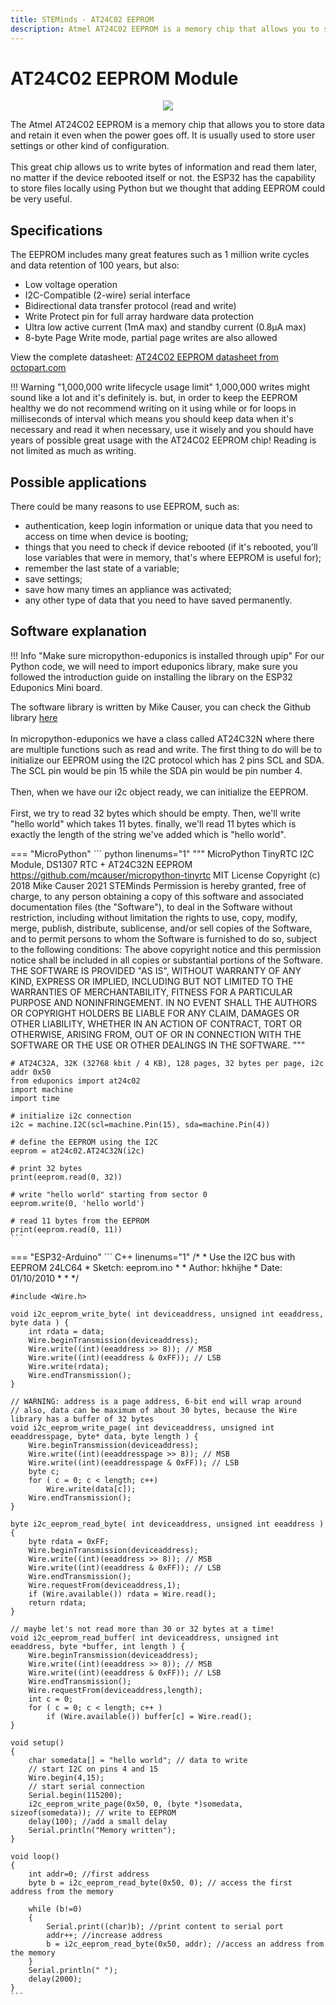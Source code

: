 ```yaml
---
title: STEMinds - AT24C02 EEPROM
description: Atmel AT24C02 EEPROM is a memory chip that allows you to store data and retain it even when the power goes off. It is usually used to store user settings or other kind of configuration. This great chip allows us to write bytes of information and read them later, no matter if the device rebooted itself or not.
---
```


# AT24C02 EEPROM Module

<p align="center">
  <img src="https://cdn.steminds.com/docs/kits/eduponics_mini/AT24C02_EEPROM.jpg">
</p>

The Atmel AT24C02 EEPROM is a memory chip that allows you to store data and retain it even when the power goes off. It is usually used to store user settings or other kind of configuration.
<br/><br/>
This great chip allows us to write bytes of information and read them later, no matter if the device rebooted itself or not.
the ESP32 has the capability to store files locally using Python but we thought that adding EEPROM could be very useful.

## Specifications

The EEPROM includes many great features such as 1 million write cycles and data retention of 100 years, but also:

* Low voltage operation
* I2C-Compatible (2-wire) serial interface
* Bidirectional data transfer protocol (read and write)
* Write Protect pin for full array hardware data protection
* Ultra low active current (1mA max) and standby current (0.8μA max)
* 8-byte Page Write mode, partial page writes are also allowed

View the complete datasheet: [AT24C02 EEPROM datasheet from octopart.com](https://datasheet.octopart.com/AT24C02D-XHM-T-Microchip-datasheet-25361987.pdf)

!!! Warning "1,000,000 write lifecycle usage limit"
    1,000,000 writes might sound like a lot and it's definitely is. but, in order to keep the EEPROM healthy we do not recommend writing on it using while or for loops in milliseconds of interval which means you should keep data when it's necessary and read it when necessary, use it wisely and you should have years of possible great usage with the AT24C02 EEPROM chip!
    Reading is not limited as much as writing.

## Possible applications

There could be many reasons to use EEPROM, such as:

* authentication, keep login information or unique data that you need to access on time when device is booting;
* things that you need to check if device rebooted (if it's rebooted, you'll lose variables that were in memory, that's where EEPROM is useful for);
* remember the last state of a variable;
* save settings;
* save how many times an appliance was activated;
* any other type of data that you need to have saved permanently.

## Software explanation

!!! Info "Make sure micropython-eduponics is installed through upip"
    For our Python code, we will need to import eduponics library, make sure you followed the introduction guide on installing the library on the ESP32 Eduponics Mini board.

The software library is written by Mike Causer, you can check the Github library [here](https://github.com/mcauser/micropython-tinyrtc)
<br/><br/>
In micropython-eduponics we have a class called AT24C32N where there are multiple functions such as read and write.
The first thing to do will be to initialize our EEPROM using the I2C protocol which has 2 pins SCL and SDA.
The SCL pin would be pin 15 while the SDA pin would be pin number 4.
<br/><br/>
Then, when we have our i2c object ready, we can initialize the EEPROM.
<br/><br/>
First, we try to read 32 bytes which should be empty. Then, we'll write "hello world" which takes 11 bytes.
finally, we'll read 11 bytes which is exactly the length of the string we've added which is "hello world".

=== "MicroPython"
    ``` python linenums="1"
    """
    MicroPython TinyRTC I2C Module, DS1307 RTC + AT24C32N EEPROM
    https://github.com/mcauser/micropython-tinyrtc
    MIT License
    Copyright (c) 2018 Mike Causer
                  2021 STEMinds
    Permission is hereby granted, free of charge, to any person obtaining a copy
    of this software and associated documentation files (the "Software"), to deal
    in the Software without restriction, including without limitation the rights
    to use, copy, modify, merge, publish, distribute, sublicense, and/or sell
    copies of the Software, and to permit persons to whom the Software is
    furnished to do so, subject to the following conditions:
    The above copyright notice and this permission notice shall be included in all
    copies or substantial portions of the Software.
    THE SOFTWARE IS PROVIDED "AS IS", WITHOUT WARRANTY OF ANY KIND, EXPRESS OR
    IMPLIED, INCLUDING BUT NOT LIMITED TO THE WARRANTIES OF MERCHANTABILITY,
    FITNESS FOR A PARTICULAR PURPOSE AND NONINFRINGEMENT. IN NO EVENT SHALL THE
    AUTHORS OR COPYRIGHT HOLDERS BE LIABLE FOR ANY CLAIM, DAMAGES OR OTHER
    LIABILITY, WHETHER IN AN ACTION OF CONTRACT, TORT OR OTHERWISE, ARISING FROM,
    OUT OF OR IN CONNECTION WITH THE SOFTWARE OR THE USE OR OTHER DEALINGS IN THE
    SOFTWARE.
    """

    # AT24C32A, 32K (32768 kbit / 4 KB), 128 pages, 32 bytes per page, i2c addr 0x50
    from eduponics import at24c02
    import machine
    import time

    # initialize i2c connection
    i2c = machine.I2C(scl=machine.Pin(15), sda=machine.Pin(4))

    # define the EEPROM using the I2C
    eeprom = at24c02.AT24C32N(i2c)

    # print 32 bytes
    print(eeprom.read(0, 32))

    # write "hello world" starting from sector 0
    eeprom.write(0, 'hello world')

    # read 11 bytes from the EEPROM
    print(eeprom.read(0, 11))
    ```
=== "ESP32-Arduino"
    ``` C++ linenums="1"
    /*
      *  Use the I2C bus with EEPROM 24LC64
      *  Sketch:    eeprom.ino
      *
      *  Author: hkhijhe
      *  Date: 01/10/2010
      *
      *
      */

    #include <Wire.h>

    void i2c_eeprom_write_byte( int deviceaddress, unsigned int eeaddress, byte data ) {
        int rdata = data;
        Wire.beginTransmission(deviceaddress);
        Wire.write((int)(eeaddress >> 8)); // MSB
        Wire.write((int)(eeaddress & 0xFF)); // LSB
        Wire.write(rdata);
        Wire.endTransmission();
    }

    // WARNING: address is a page address, 6-bit end will wrap around
    // also, data can be maximum of about 30 bytes, because the Wire library has a buffer of 32 bytes
    void i2c_eeprom_write_page( int deviceaddress, unsigned int eeaddresspage, byte* data, byte length ) {
        Wire.beginTransmission(deviceaddress);
        Wire.write((int)(eeaddresspage >> 8)); // MSB
        Wire.write((int)(eeaddresspage & 0xFF)); // LSB
        byte c;
        for ( c = 0; c < length; c++)
            Wire.write(data[c]);
        Wire.endTransmission();
    }

    byte i2c_eeprom_read_byte( int deviceaddress, unsigned int eeaddress ) {
        byte rdata = 0xFF;
        Wire.beginTransmission(deviceaddress);
        Wire.write((int)(eeaddress >> 8)); // MSB
        Wire.write((int)(eeaddress & 0xFF)); // LSB
        Wire.endTransmission();
        Wire.requestFrom(deviceaddress,1);
        if (Wire.available()) rdata = Wire.read();
        return rdata;
    }

    // maybe let's not read more than 30 or 32 bytes at a time!
    void i2c_eeprom_read_buffer( int deviceaddress, unsigned int eeaddress, byte *buffer, int length ) {
        Wire.beginTransmission(deviceaddress);
        Wire.write((int)(eeaddress >> 8)); // MSB
        Wire.write((int)(eeaddress & 0xFF)); // LSB
        Wire.endTransmission();
        Wire.requestFrom(deviceaddress,length);
        int c = 0;
        for ( c = 0; c < length; c++ )
            if (Wire.available()) buffer[c] = Wire.read();
    }

    void setup()
    {
        char somedata[] = "hello world"; // data to write
        // start I2C on pins 4 and 15
        Wire.begin(4,15);
        // start serial connection
        Serial.begin(115200);
        i2c_eeprom_write_page(0x50, 0, (byte *)somedata, sizeof(somedata)); // write to EEPROM
        delay(100); //add a small delay
        Serial.println("Memory written");
    }

    void loop()
    {
        int addr=0; //first address
        byte b = i2c_eeprom_read_byte(0x50, 0); // access the first address from the memory

        while (b!=0)
        {
            Serial.print((char)b); //print content to serial port
            addr++; //increase address
            b = i2c_eeprom_read_byte(0x50, addr); //access an address from the memory
        }
        Serial.println(" ");
        delay(2000);
    }
    ```
